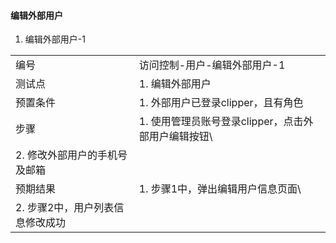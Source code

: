 #### 编辑外部用户

1. 编辑外部用户-1

|||
| ---- | ---- |
| 编号 | 访问控制-用户-编辑外部用户-1 |
| 测试点 | 1. 编辑外部用户 |
| 预置条件 |1. 外部用户已登录clipper，且有角色|
| 步骤 | 1. 使用管理员账号登录clipper，点击外部用户编辑按钮\
2. 修改外部用户的手机号及邮箱 |
| 预期结果 | 1. 步骤1中，弹出编辑用户信息页面\
2. 步骤2中，用户列表信息修改成功 |